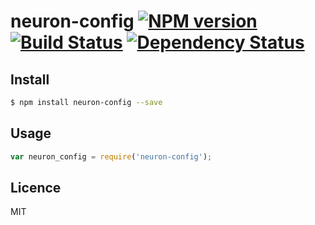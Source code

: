 # neuron-config [![NPM version](https://badge.fury.io/js/neuron-config.svg)](http://badge.fury.io/js/neuron-config) [![Build Status](https://travis-ci.org/cortexjs/neuron-config.svg?branch=master)](https://travis-ci.org/cortexjs/neuron-config) [![Dependency Status](https://gemnasium.com/cortexjs/neuron-config.svg)](https://gemnasium.com/cortexjs/neuron-config)

<!-- description -->

## Install

```bash
$ npm install neuron-config --save
```

## Usage

```js
var neuron_config = require('neuron-config');
```

## Licence

MIT
<!-- do not want to make nodeinit to complicated, you can edit this whenever you want. -->